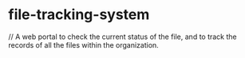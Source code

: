 # file-tracking-system

// A web portal to check the current status of the file, and to track the records of all the files within the organization.
